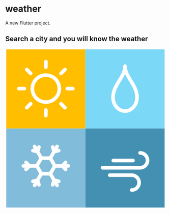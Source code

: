 # weather

A new Flutter project.

## Search a city and you will know the weather 

![large.png](android%2Fapp%2Fsrc%2Fmain%2Fres%2Fmipmap-hdpi%2Fweatherforecast.png)
